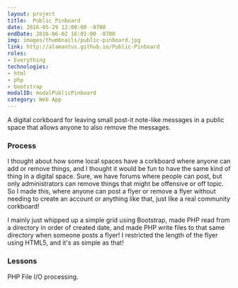 ```yaml
---
layout: project
title:  Public Pinboard
date: 2016-05-29 12:00:00 -0700
endDate: 2016-06-02 16:01:00 -0700
img: images/thumbnails/public-pinboard.jpg
link: http://alamantus.github.io/Public-Pinboard
roles:
- Everything
technologies:
- html
- php
- bootstrap
modalID: modalPublicPinboard
category: Web App
---
```

A digital corkboard for leaving small post-it note-like messages in a public space that
allows anyone to also remove the messages.

### Process

I thought about how some local spaces have a corkboard where anyone can add or remove
things, and I thought it would be fun to have the same kind of thing in a digital space.
Sure, we have forums where people can post, but only administrators can remove things
that might be offensive or off topic. So I made this, where anyone can post a flyer
or remove a flyer without needing to create an account or anything like that, just
like a real community corkboard!

I mainly just whipped up a simple grid using Bootstrap, made PHP read from a directory
in order of created date, and made PHP write files to that same directory when someone
posts a flyer! I restricted the length of the flyer using HTML5, and it's as simple as that!

### Lessons

PHP File I/O processing.
